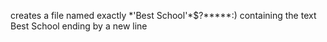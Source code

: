 creates a file named exactly \*\'Best School\'\*$\?\*\*\*\*\*:) containing the text Best School ending by a new line
